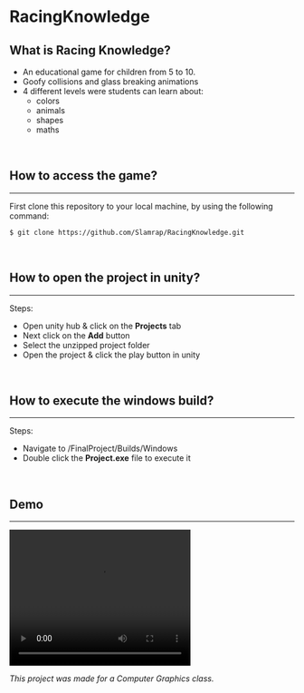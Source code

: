 # RacingKnowledge

## What is Racing Knowledge?
- An educational game for children from 5 to 10.
- Goofy collisions and glass breaking animations
- 4 different levels were students can learn about:
    - colors
    - animals
    - shapes
    - maths  
</br>

## How to access the game?
---
First clone this repository to your local machine, by using the following command:


```
$ git clone https://github.com/Slamrap/RacingKnowledge.git
```
</br>

## How to open the project in unity?
---
Steps:
* Open unity hub & click on the **Projects** tab
* Next click on the **Add** button
* Select the unzipped project folder
* Open the project & click the play button in unity 

</br>

## How to execute the windows build?
---
Steps:
* Navigate to /FinalProject/Builds/Windows
* Double click the **Project.exe** file to execute it

</br>

## Demo
---
<video width="320" height="240" controls>
  <source src="add-LinkToSource" type="video/mp4">
</video>

<i>This project was made for a Computer Graphics class.</i>